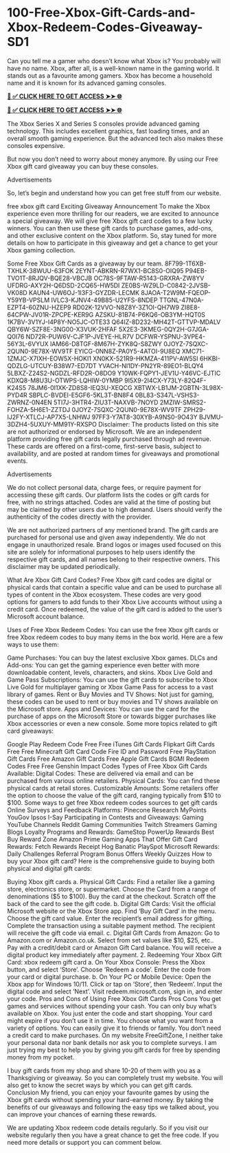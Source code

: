 # 100-Free-Xbox-Gift-Cards-and-Xbox-Redeem-Codes-Giveaway-SD1
Can you tell me a gamer who doesn’t know what Xbox is? You probably will have no name. Xbox, after all, is a well-known name in the gaming world. It stands out as a favourite among gamers. Xbox has become a household name and it is known for its advanced gaming consoles.

**[📌 ✅ CLICK HERE TO GET ACCESS ➤➤ 🌐](itproductzone.store)**

**[📌 ✅ CLICK HERE TO GET ACCESS ➤➤ 🌐](itproductzone.store)**



The Xbox Series X and Series S consoles provide advanced gaming technology. This includes excellent graphics, fast loading times, and an overall smooth gaming experience. But the advanced tech also makes these consoles expensive.

But now you don’t need to worry about money anymore. By using our Free Xbox gift card giveaway you can buy these consoles.

Advertisements

So, let’s begin and understand how you can get free stuff from our website.

free xbox gift card Exciting Giveaway Announcement To make the Xbox experience even more thrilling for our readers, we are excited to announce a special giveaway. We will give free Xbox gift card codes to a few lucky winners. You can then use these gift cards to purchase games, add-ons, and other exclusive content on the Xbox platform. So, stay tuned for more details on how to participate in this giveaway and get a chance to get your Xbox gaming collection.

Some Free Xbox Gift Cards as a giveaway by our team. 8F799-1T6XB-TXHLK-38WUU-63FOK 2EYNT-ABKRN-R7WX1-BC8S0-OIQ95 P94EB-TVO1T-8RJQV-BQE28-VBCJB OC78S-9FTAW-R5143-GRXRA-ZW8YV UFDRG-AXY2H-Q6DSD-2CQ65-HW5DI ZE0BS-WZ9LD-C0842-2JVSB-VK08D KAUN4-UW6OJ-1I3F3-GYZDR-LECMK 8JAOA-T2W9M-FQEOP-Y59YB-VPSLM IVLC3-KJNV4-49B85-U2YFS-8NDEP TTGNL-47N0A-EZPT4-60ZNU-HZEP9 RD02K-12VVO-N8Z8Y-3Z1OI-QH7W9 ZI8E8-64CPW-JV01R-ZPCPE-KER9G AZSKU-81B74-P6KQ6-OB3YM-HQT0S 1K7BV-3V1YJ-I4P8Y-NO5JC-OTE33 Q64IZ-8D232-MH42T-GTTVP-MDALV QBY6W-SZF8E-3NG00-X3VUK-2HFAF 5X2E3-3KMEG-0QY2H-G7JGA-Q0I76 ND72R-PUW6V-CJF1P-JVEYE-HLR7V DCFWR-YSPNU-3VPE4-56Y3L-6VYUX IAM66-D8TGF-8M67H-ZYK8Q-S8ZWY 0JOYZ-7SQXC-2QUN0-9E78X-WV9TF EYICG-0NN8Z-PA0Y5-4ATOI-9U8EQ XMC71-1ZMJC-X7IXH-EOW5X-HOKI1 XN0KX-521R9-HKMZA-411PV-AW5SI 6HKBI-QDZLG-UTCUY-B38W7-ED7DT YVACH-NI1DY-PN2YR-89EO1-BLQY4 5LBXZ-Z24S2-NGDZL-RFD2R-O8DO9 Y10WK-FQPY1-JEV1U-Y46VC-EJTIC KDXQ8-M8U3U-OTWPS-LQHIW-0YMBP 9I5X9-2I4CX-Y73LY-82Q4F-K24S5 78JM6-0I1XK-ZD8S8-IEQ3U-XEQCG XBTWX-LB1JM-2GBTN-3L98X-PYD4R SBPLC-BVDEI-E5GF6-5KL3T-BN8F4 0BL83-S347L-VSHS3-ZWRNZ-0N4EN 5TI7J-3HTR4-ZIU3T-NAXVB-7NOYD 2MZIW-SMRS2-FOHZA-5H6E1-ZZTDJ 0JOYZ-7SQXC-2QUN0-9E78X-WV9TF ZPH29-IJ2FY-XTLCJ-AP7X5-LNHWJ 97FF3-Y7AT8-30XYB-A9NS0-9O43Y BJVMU-3DZH4-5UXUY-MM91Y-RXSPO Disclaimer: The products listed on this site are not authorized or endorsed by Microsoft. We are an independent platform providing free gift cards legally purchased through ad revenue. These cards are offered on a first-come, first-serve basis, subject to availability, and are posted at random times for giveaways and promotional events.

Advertisements

We do not collect personal data, charge fees, or require payment for accessing these gift cards. Our platform lists the codes or gift cards for free, with no strings attached. Codes are valid at the time of posting but may be claimed by other users due to high demand. Users should verify the authenticity of the codes directly with the provider.

We are not authorized partners of any mentioned brand. The gift cards are purchased for personal use and given away independently. We do not engage in unauthorized resale. Brand logos or images used focused on this site are solely for informational purposes to help users identify the respective gift cards, and all names belong to their respective owners. This disclaimer may be updated periodically.

What Are Xbox Gift Card Codes? Free Xbox gift card codes are digital or physical cards that contain a specific value and can be used to purchase all types of content in the Xbox ecosystem. These codes are very good options for gamers to add funds to their Xbox Live accounts without using a credit card. Once redeemed, the value of the gift card is added to the user’s Microsoft account balance.

Uses of Free Xbox Redeem Codes: You can use the free Xbox gift cards or free Xbox redeem codes to buy many items in the box world. Here are a few ways to use them:

Game Purchases: You can buy the latest exclusive Xbox games. DLCs and Add-ons: You can get the gaming experience even better with more downloadable content, levels, characters, and skins. Xbox Live Gold and Game Pass Subscriptions: You can use the gift cards to subscribe to Xbox Live Gold for multiplayer gaming or Xbox Game Pass for access to a vast library of games. Rent or Buy Movies and TV Shows: Not just for gaming, these codes can be used to rent or buy movies and TV shows available on the Microsoft store. Apps and Devices: You can use the card for the purchase of apps on the Microsoft Store or towards bigger purchases like Xbox accessories or even a new console. Some more topics related to gift card giveaways:

Google Play Redeem Code Free Free iTunes Gift Cards Flipkart Gift Cards Free Free Minecraft Gift Card Code Fire ID and Password Free PlayStation Gift Cards Free Amazon Gift Cards Free Apple Gift Cards BGMI Redeem Codes Free Free Genshin Impact Codes Types of Free Xbox Gift Cards Available: Digital Codes: These are delivered via email and can be purchased from various online retailers. Physical Cards: You can find these physical cards at retail stores. Customizable Amounts: Some retailers offer the option to choose the value of the gift card, ranging typically from $10 to $100. Some ways to get free Xbox redeem codes sources to get gift cards Online Surveys and Feedback Platforms: Pinecone Research MyPoints YouGov Ipsos I-Say Participating in Contests and Giveaways: Gaming YouTube Channels Reddit Gaming Communities Twitch Streamers Gaming Blogs Loyalty Programs and Rewards: GameStop PowerUp Rewards Best Buy Reward Zone Amazon Prime Gaming Apps That Offer Gift Card Rewards: Fetch Rewards Receipt Hog Banatic PlaySpot Microsoft Rewards: Daily Challenges Referral Program Bonus Offers Weekly Quizzes How to buy your Xbox gift card? Here is the comprehensive guide to buying both physical and digital gift cards:

Buying Xbox gift cards a. Physical Gift Cards: Find a retailer like a gaming store, electronics store, or supermarket. Choose the Card from a range of denominations ($5 to $100). Buy the card at the checkout. Scratch off the back of the card to see the gift code. b. Digital Gift Cards: Visit the official Microsoft website or the Xbox Store app. Find ‘Buy Gift Card’ in the menu. Choose the gift card value. Enter the recipient’s email address for gifting. Complete the transaction using a suitable payment method. The recipient will receive the gift code via email. c. Digital Gift Cards from Amazon: Go to Amazon.com or Amazon.co.uk. Select from set values like $10, $25, etc.. Pay with a credit/debit card or Amazon Gift Card balance. You will receive a digital product key immediately after payment. 2. Redeeming Your Xbox Gift Card: xbox redeem gift card a. On Your Xbox Console: Press the Xbox button, and select ‘Store’. Choose ‘Redeem a code’. Enter the code from your card or digital purchase. b. On Your PC or Mobile Device: Open the Xbox app for Windows 10/11. Click or tap on ‘Store’, then ‘Redeem’. Input the digital code and select ‘Next’. Visit redeem.microsoft.com, sign in, and enter your code. Pros and Cons of Using Free Xbox Gift Cards Pros Cons You get games and services without spending your cash. You can only buy what’s available on Xbox. You just enter the code and start shopping. Your card might expire if you don’t use it in time. You choose what you want from a variety of options. You can easily give it to friends or family. You don’t need a credit card to make purchases. On my website FreeGiftZone, I neither take your personal data nor bank details nor ask you to complete surveys. I am just trying my best to help you by giving you gift cards for free by spending money from my pocket.

I buy gift cards from my shop and share 10-20 of them with you as a Thanksgiving or giveaway. So you can completely trust my website. You will also get to know the secret ways by which you can get gift cards. Conclusion My friend, you can enjoy your favourite games by using the Xbox gift cards without spending your hard-earned money. By taking the benefits of our giveaways and following the easy tips we talked about, you can improve your chances of earning these rewards.

We are updating Xbox redeem code details regularly. So if you visit our website regularly then you have a great chance to get the free code. If you need more details or support you can comment below.
